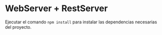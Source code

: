 # WebServer + RestServer

Ejecutar el comando ```npm install``` para instalar las dependencias necesarias del proyecto.
